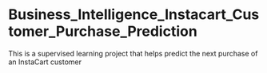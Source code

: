 # Business_Intelligence_Instacart_Customer_Purchase_Prediction
This is a supervised learning project that helps predict the next purchase of an InstaCart customer

